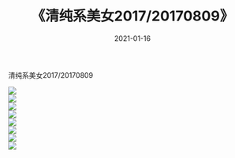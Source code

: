 ﻿---
layout: post
title:  《清纯系美女2017/20170809》
date:   2021-01-16
img: http://img.660000.xyz/Sharelink/清纯系美女/2017/20170809/000.jpg
categories: [美女, 清纯, 唯美]
---

清纯系美女2017/20170809

 ![](http://img.660000.xyz/Sharelink/清纯系美女/2017/20170809/001.jpg) <br>![](http://img.660000.xyz/Sharelink/清纯系美女/2017/20170809/002.jpg) <br>![](http://img.660000.xyz/Sharelink/清纯系美女/2017/20170809/003.jpg) <br>![](http://img.660000.xyz/Sharelink/清纯系美女/2017/20170809/004.jpg) <br>![](http://img.660000.xyz/Sharelink/清纯系美女/2017/20170809/005.jpg) <br>![](http://img.660000.xyz/Sharelink/清纯系美女/2017/20170809/006.jpg) <br>![](http://img.660000.xyz/Sharelink/清纯系美女/2017/20170809/007.jpg) <br>![](http://img.660000.xyz/Sharelink/清纯系美女/2017/20170809/008.jpg) <br>
